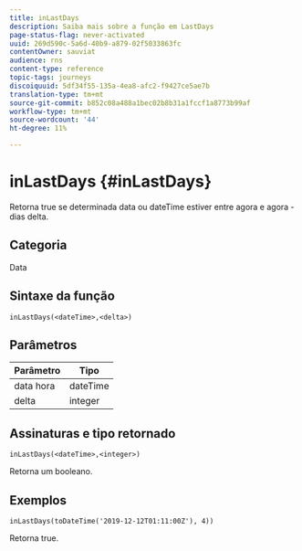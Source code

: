 ```yaml
---
title: inLastDays
description: Saiba mais sobre a função em LastDays
page-status-flag: never-activated
uuid: 269d590c-5a6d-40b9-a879-02f5033863fc
contentOwner: sauviat
audience: rns
content-type: reference
topic-tags: journeys
discoiquuid: 5df34f55-135a-4ea8-afc2-f9427ce5ae7b
translation-type: tm+mt
source-git-commit: b852c08a488a1bec02b8b31a1fccf1a8773b99af
workflow-type: tm+mt
source-wordcount: '44'
ht-degree: 11%

---
```



# inLastDays {#inLastDays}

Retorna true se determinada data ou dateTime estiver entre agora e agora - dias delta.

## Categoria

Data

## Sintaxe da função

`inLastDays(<dateTime>,<delta>)`

## Parâmetros

| Parâmetro | Tipo |
|-----------|------------------|
| data hora | dateTime |
| delta | integer |

## Assinaturas e tipo retornado

`inLastDays(<dateTime>,<integer>)`

Retorna um booleano.

## Exemplos

`inLastDays(toDateTime('2019-12-12T01:11:00Z'), 4))`

Retorna true.
